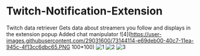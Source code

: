 # Twitch-Notification-Extension

Twitch data retriever
Gets data about streamers you follow and displays in the extension popup
Added chat manipulator
![4](https://user-images.githubusercontent.com/29031600/73144114-e69deb00-40c7-11ea-945c-4f13cc6dbc65.PNG 100*100)
![1](https://user-images.githubusercontent.com/29031600/73144115-e69deb00-40c7-11ea-9177-a2d6d6dac4cb.PNG)
![2](https://user-images.githubusercontent.com/29031600/73144116-e69deb00-40c7-11ea-80e1-30bb99ef0dc4.PNG)
![3](https://user-images.githubusercontent.com/29031600/73144118-e69deb00-40c7-11ea-9bcc-34acb2f6953b.PNG)
